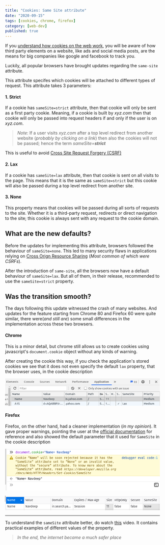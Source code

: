 ```yaml
---
title: "Cookies: Same Site attribute"
date: "2020-09-15"
tags: [cookies, chrome, firefox]
category: [web-dev]
published: true
---
```


If you [understand how cookies on the web work](/cookie), you will be aware of how third party elements on a website, like ads and social media posts, are the means for big companies like google and facebook to track you.

Luckily, all popular browsers have brought updates regarding the `same-site` attribute. 

This attribute specifes which cookies will be attached to different types of request.
This attribute takes 3 parameters:

#### 1. Strict
If a cookie has `sameSite=strict` attribute, then that cookie will only be sent as a first party cookie. Meaning, if a cookie is built by _xyz.com_ then that cookie will only be passed into request headers if and only if the user is on _xyz.com_.
>*Note*: If a user visits _xyz.com_ after a top level redirect from another website (_probably by clicking on a link_) then also the cookies will not be passed; hence the term _sameSite=**strict**_

This is useful to avoid [Cross Site Request Forgery (CSRF)](https://www.youtube.com/watch?v=vRBihr41JTo)

#### 2. Lax
If a cookie has `sameSite=lax` attribute, then that cookie is sent on all visits to the page. This means that it is the same as `sameSite=strict` but this cookie will also be passed during a top level redirect from another site.

#### 3. None
This property means that cookies will be passed during all sorts of requests to the site. Whether it is a third-party request, redirects or direct navigation to the site; this cookie is always sent with any request to the cookie domain.



## What are the new defaults?
Before the updates for implementing this attribute, browsers followed the behaviour of `sameSite=none`. This led to many security flaws in applications relying on [Cross Orign Resource Sharing](https://www.youtube.com/watch?v=Ka8vG5miErk&t=740s) (_Most common of which were CSRFs_).

After the introduction of `same-site`, all the browsers now have a default behaviour of `sameSite=lax`. But all of them, in their release, recommended to use the `sameSite=strict` property.

## Was the transition smooth?
The days following this update witnessed the crash of many websites. And updates for the feature starting from Chrome 80 and Firefox 60 were quite similar, there were(_and still are_) some small differences in the implementation across these two browsers.

#### Chrome
This is a minor detail, but chrome still allows us to create cookies using javascript's `document.cookie` object without any kinds of warning. 

After creating the cookie this way, if you check the application's stored cookies we see that it does not even specify the default `lax` property, that the browser uses, in the cookie description

![Console-image](chrome-application.png)


#### Firefox
Firefox, on the other hand, had a cleaner implementation (_in my opinion_). It gave proper warnings, pointing the user at the [official documentation](https://developer.mozilla.org/en-US/docs/Web/HTTP/Headers/Set-Cookie/SameSite) for reference and also showed the default parameter that it used for `SameSite` in the cookie description

![Console-image](firefox-console.png)

![Console-image](firefox-application.png)

---
To understand the `sameSite` attribute better, do watch [this](https://www.youtube.com/watch?v=LjP-0d6-5Ew) video. It contains practical examples of different values of the property.

> *_In the end, the internet became a much safer place_*